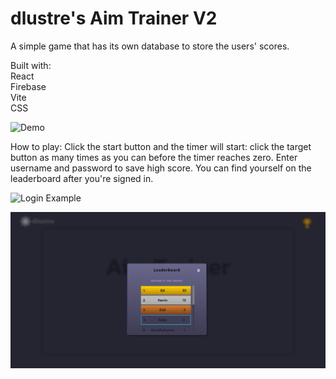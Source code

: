# dlustre's Aim Trainer V2

A simple game that has its own database to store the users' scores.

Built with: <br />
React <br />
Firebase <br />
Vite <br />
CSS <br />

![Demo](https://github.com/dlustre/aimtrainerv2/blob/master/aimtrainer.gif)

How to play:
Click the start button and the timer will start: click the target button as many times as you can before the timer reaches zero.
Enter username and password to save high score. You can find yourself on the leaderboard after you're signed in.

![Login Example](https://github.com/dlustre/aimtrainerv2/blob/master/login.gif)

![Leaderboard](https://github.com/dlustre/aimtrainerv2/blob/master/leaderboard.png)
